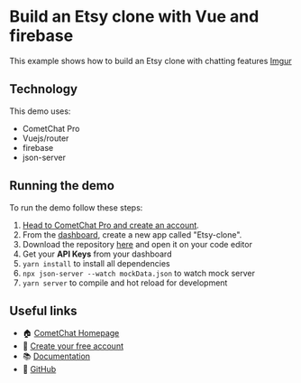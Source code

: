 # Build an Etsy clone with Vue and firebase

This example shows how to build an Etsy clone with chatting features
[Imgur](https://i.imgur.com/qloHQUU.png)
## Technology
This demo uses:
* CometChat Pro
* Vuejs/router
* firebase
* json-server

## Running the demo
To run the demo follow these steps:
1. [Head to CometChat Pro and create an account](https://www.cometchat.com).
2. From the [dashboard](https://app.cometchat.com), create a new app called "Etsy-clone".
4. Download the repository [here](https://github.com/iamfortune/Etsy-clone) and open it on your code editor
3. Get your **API Keys** from your dashboard
4. `yarn install` to install all dependencies
5. `npx json-server --watch mockData.json` to watch mock server
6. `yarn server` to compile and hot reload for development


## Useful links

- 🏠 [CometChat Homepage](https://www.cometchat.com)
- 🚀 [Create your free account](https://app.cometchat.com/signup)
- 📚 [Documentation](https://prodocs.cometchat.com)
- 👾 [GitHub](https://www.github.com/cometchat-pro)
